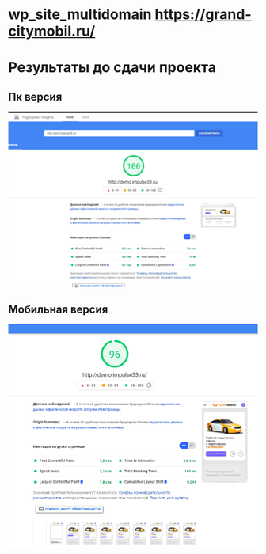# wp_site_multidomain https://grand-citymobil.ru/

# Результаты до сдачи проекта

## Пк версия 
![Image alt](https://github.com/poring931/wp_site_multidomain/raw/main/2021-08-06_16-07-12.png) 

## Мобильная версия 
![Image alt](https://github.com/poring931/wp_site_multidomain/raw/main/2021-08-06_16-12-43.png) 

